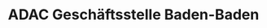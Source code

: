 ---
title: "ADAC Geschäftsstelle Baden-Baden"
url: /baden-baden/adac-geschaeftsstelle-baden-baden/
shop: Reisebüro
---
